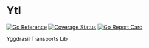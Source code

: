# Ytl
[![Go Reference](https://pkg.go.dev/badge/github.com/Yggdrasil-Unofficial/ytl.svg)](https://pkg.go.dev/github.com/Yggdrasil-Unofficial/ytl)
[![Coverage Status](https://coveralls.io/repos/github/Yggdrasil-Unofficial/ytl/badge.svg?branch=master&a=1)](https://coveralls.io/github/Yggdrasil-Unofficial/ytl?branch=master)
[![Go Report Card](https://goreportcard.com/badge/github.com/Yggdrasil-Unofficial/ytl)](https://goreportcard.com/report/github.com/Yggdrasil-Unofficial/ytl)
  
Yggdrasil Transports Lib
